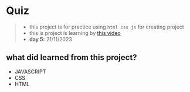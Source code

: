 # Quiz

> - this project is for practice using ```html css js``` for creating project
> - this is project is learning by [this video](https://youtu.be/n3U4jFbp05M?si=0FQN8epHb5F7Nmj9)
> - **day 5:** 21/11/2023

## what did learned from this project?
- JAVASCRIPT
- CSS
- HTML

